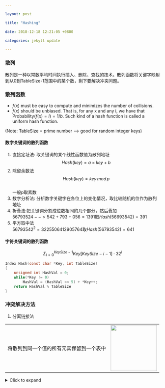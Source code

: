 ```yaml
---

layout: post

title: "Hashing"

date: 2018-12-18 12:21:05 +0800

categories: jekyll update

---
```


<script type="text/x-mathjax-config">
MathJax.Hub.Config({
tex2jax: {
skipTags: ['script', 'noscript', 'style', 'textarea', 'pre'],
inlineMath: [['$','$']]
}
});
</script>
<script src='https://cdnjs.cloudflare.com/ajax/libs/mathjax/2.7.5/latest.js?config=TeX-MML-AM_CHTML' async></script>

### **散列**  
散列是一种以常数平均时间执行插入、删除、查找的技术。散列函数将关键字映射到从0到TableSize-1范围中的某个数，剩下要解决冲突问题。

### **散列函数**  
* $f(x)$ must be easy to compute and minimizes the number of collisions.
* $f(x)$ should be unbiased. That is, for any x and any i, we have that Probability$(f(x)=i)=1/b$. Such kind of a hash function is called a uniform hash function.

(Note: TableSize = prime number --> good for random integer keys)  
#### 数字关键词的散列函数  
1. 直接定址法: 取关键词的某个线性函数值为散列地址  
$$Hash(key) = a\times key+b$$  
2. 除留余数法  
$$Hash(key) = key\,mod\,p$$  
一般p取素数  
3. 数字分析法: 分析数字关键字在各位上的变化情况，取比较随机的位作为散列地址  
4. 折叠法:把关键词分割成位数相同的几个部分，然后叠加  
$56793524-->542+793+056=1391$取$Hash(56693542)=391$
5. 平方取中法  
$56793542^2=3225506412905764$取$Hash(56793542)=641$  

#### 字符关键词的散列函数
$$\Sigma_{i=0}^{KeySize-1}Key[KeySize-i-1]·32^i$$  

```c
Index Hash(const char *Key, int TableSize)
{
    unsigned int HashVal = 0;
    while(*Key != 0) 
        HashVal = (HashVal << 5) + *Key++;
    return HashVal % TableSize
}
```

### 冲突解决方法
1. 分离链接法  
<table border="0"><tr>
<td><p>将散列到同一个值的所有元素保留到一个表中</p></td>
<td><img src="http://miaochenlu.github.io/picture/picture20181218hash.png" width = "150" border="0"></td>
</tr></table>

<details>
  <summary>Click to expand</summary>

```c
//
//  HashTable.h
//  HashTable.c
//
//  Created by jones on 2018/12/4.
//  Copyright © 2018 jones. All rights reserved.
//

#ifndef HashTable_h
#define HashTable_h
#define ElementType int
struct ListNode;
typedef  struct ListNode *Position;
struct HashTbl;
typedef struct HashTbl *HashTable;

HashTable InitializeTable(int TableSize);
void DestroyTable(HashTable H);
Position Find(ElementType Key, HashTable H);
void Insert(ElementType Key, HashTable H);
ElementType Retrieve(Position P);
#endif /* HashTable_h */


#include <stdio.h>
#include "HashTable.h"
#include <stdlib.h>

struct ListNode
{
    ElementType Element;
    Position Next;
};
typedef Position List;

struct HashTbl {
    int TableSize;
    List *TheLists;//TheLists是指向ListNode的指针的指针
};

int NextPrime(int TableSize)
{
    if(TableSize == 1) return 2;
    int flag;
    for(int j = TableSize;; j++) {
        for(int i = 2; i * i <= TableSize; i++) {
            if(j % i == 0) {
                flag = 0;
                break;
            }
        }
        if(flag == 1) return j;
    }
}
HashTable InitializeTable(int TableSize)
{
    HashTable H;
    int i;
    
    H = (HashTable)malloc(sizeof(struct HashTbl));
    H->TableSize = NextPrime(TableSize);
    //为TheLists分配空间
    H->TheLists = (List*)malloc(sizeof(List) * H->TableSize);
    //设置哑结点
    for(i = 0; i < H->TableSize; i++) {
        H->TheLists[i] = (Position)malloc(sizeof(struct ListNode));
        H->TheLists[i]->Next = NULL;
    }
    
    return H;
}

ElementType Hash(ElementType Key, int TableSize)
{
    return Key % TableSize;
}

Position Find(ElementType Key, HashTable H)
{
    Position P;
    List L;
    //根据Hash结果找出位置
    L = H->TheLists[Hash(Key,H->TableSize)];
    P = L->Next;
    while (P != NULL && P->Element) {
        P = P->Next;
    }
    return P;
    //没找到的话返回的是NULL
}

void Insert(ElementType Key, HashTable H)
{
    Position Pos, NewCell;
    List L;
    
    Pos = Find(Key, H);
    if(Pos == NULL) {
        NewCell = (Position)malloc(sizeof(struct ListNode));
        L = H->TheLists[Hash(Key, H->TableSize)];
        NewCell->Next = L->Next;
        L->Next = NewCell;
    }
}
```
</details>

<div class="ds-thread" data-thread-key="http://miaochenlu.github.io" data-title="请替换成文章的标题" data-url="https://miaochenlu.github.io/jekyll/update/2018/12/18/hashing.html"></div>
<!-- 多说评论框 end -->
<!-- 多说公共JS代码 start (一个网页只需插入一次) -->
<script type="text/javascript">
var duoshuoQuery = {short_name:"orangleliu"};
	(function() {
		var ds = document.createElement('script');
		ds.type = 'text/javascript';ds.async = true;
		ds.src = (document.location.protocol == 'https:' ? 'https:' : 'http:') + '//static.duoshuo.com/embed.js';
		ds.charset = 'UTF-8';
		(document.getElementsByTagName('head')[0] 
		 || document.getElementsByTagName('body')[0]).appendChild(ds);
	})();
</script>



[jekyll-docs]: https://jekyllrb.com/docs/home

[jekyll-gh]: https://github.com/jekyll/jekyll

[jekyll-talk]: https://talk.jekyllrb.com/
